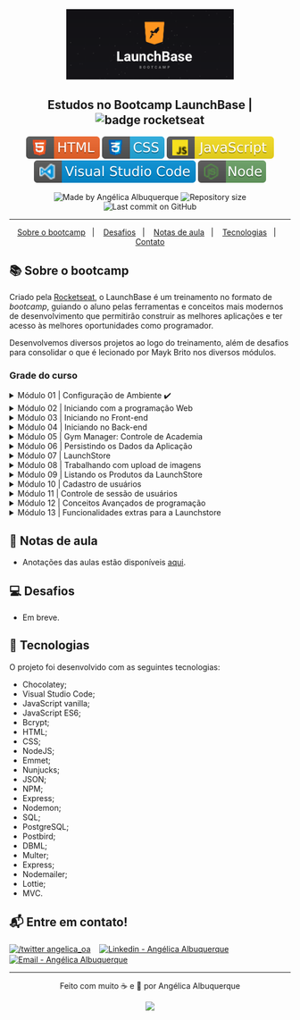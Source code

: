 <div align="center">
    <img src=".github\launchbase.png" width="300px"/>
</div>

<h2 align="center">
   Estudos no Bootcamp LaunchBase | <img alt="badge rocketseat" align="center" src=".github\rocket.svg">
</h2>

<p align="center">
<img alt="badge html" src=".github\badge-html.svg">
<img alt="badge css" src=".github\badge-css.svg">
<img alt="badge javascript" src=".github\badge-javascript.svg">
<img alt="badge vscode" src=".github\badge-visual_studio_code.svg">
<img alt="badge node" src=".github\badge-node.svg">
</p>

<p align="center">
<img alt="Made by Angélica Albuquerque" src="https://img.shields.io/badge/made%20by-Angélica Albuquerque-%20?color=fd951d">
<img alt="Repository size" src="https://img.shields.io/github/repo-size/angelicaalbuquerque/launchbase-estudos_rocketseat?color=fd951d">
<img alt="Last commit on GitHub" src="https://img.shields.io/github/last-commit/angelicaalbuquerque/launchbase-estudos_rocketseat?color=fd951d">
</p>

---

<p align="center">
  <a href="#-Sobre-o-bootcamp">Sobre o bootcamp</a>&nbsp;&nbsp;&nbsp;|&nbsp;&nbsp;&nbsp;
  <a href="#-desafios">Desafios</a>&nbsp;&nbsp;&nbsp;|&nbsp;&nbsp;&nbsp;
  <a href="#-Notas">Notas de aula</a>&nbsp;&nbsp;&nbsp;|&nbsp;&nbsp;&nbsp;
  <a href="#-Tecnologias">Tecnologias</a>&nbsp;&nbsp;&nbsp;|&nbsp;&nbsp;&nbsp;
  <a href="#-Entre-em-contato">Contato</a>
</p>

## 📚 Sobre o bootcamp

<p>
Criado pela <a href="https://rocketseat.com.br/" target="_blank">Rocketseat</a>, o LaunchBase é um treinamento no formato de <em>bootcamp</em>, guiando o aluno pelas ferramentas e conceitos mais modernos de desenvolvimento que permitirão construir as melhores aplicações e ter acesso às melhores oportunidades como programador.

Desenvolvemos diversos projetos ao logo do treinamento, além de desafios para consolidar o que é lecionado por Mayk Brito nos diversos módulos.

### Grade do curso

<details>
  <summary>Módulo 01 | Configuração de Ambiente ✔️</summary>

  <p>Vamos transformar nosso computador em uma máquina de desenvolvimento de aplicativos. Instalaremos as ferramentas necessárias para esse objetivo.</p>
  
  <p>Ferramentas: Visual Studio Code, Google Chrome, NodeJS, Homebrew (Mac), Chocolatey (Windows), Linux, entre outras.</p>
</details>

<details>
  <summary>Módulo 02 | Iniciando com a programação Web</summary>
  <p>Nesse módulo iremos conhecer os primeiros conceitos de programação web, linguagem de programação e JavaScript. Iremos configurar nosso ambiente de desenvolvimento e construir nosso primeiro programa.</p>
  
  <p>Ferramentas: JavaScript, NodeJS, entre outras.</p>

- Iniciando com a programação Web
- Iniciando no JavaScript
- Comentários, Strings e Numbers
- Fazendo cálculos com JavaScript
- Condicionais
- Operadores lógicos e aritméticos
- Desafio 1-1
- Objetos
- Vetores
- Desafio 1-2
- Funções e métodos
- Estrutura de repetição
- Escopos
- Desafio 1-3
- Booleanos
- Organização, padronização e escrita
- Desafio 1-4

</details>

<details>
  <summary>Módulo 03 | Iniciando no Front-end</summary>

  <p>Nesse módulo vamos aprender o que é front-end, HTML, CSS, JavaScript no cliente e criar nosso primeiro projeto: um website para mostrar seu perfil e seus trabalhos como dev.</p>
  
  <p>Ferramentas: HTML, CSS, JavaScript, Emmet, entre outras.</p>
</details>

<details>
  <summary>Módulo 04 | Iniciando no Back-end</summary>

  <p>Agora vamos criar um servidor e levar nosso website para o Back-end para utilizar ferramentas necessárias a fim de ter uma página mais dinâmica.</p>
  
  <p>Ferramentas: Nunjucks, NodeJS, JSON, NPM, Express, Nodemon, entre outras.</p>
</details>

<details>
  <summary>Módulo 05 | Gym Manager: Controle de Academia</summary>

  <p>Nesse módulo vamos iniciar um projeto que irá gerenciar instrutores e membros de uma academia. Aprenderemos conceitos mais aprofundados de: Lógica de programação, Back-end e Front-end. Entre outro assuntos de lógica, nós estudaremos aqui sobre tratamento e formatação de data. Indo para o back-end, conheceremos um pouco mais do Node.js, aprenderemos o que é e como fazer um CRUD, verbos HTTP, rotas da aplicação e muito mais. No Front-end estudaremos o que são formulários, como fazer animações em CSS, o que é a DOM e como manipular ela e outros assuntos pertinentes.</p>

  <p>Ferramentas: NodeJS, Browser-sync, method-override, npm-run-all, entre outras.</p>

</details>

<details>
  <summary>Módulo 06 | Persistindo os Dados da Aplicação</summary>

  <p>Vamos salvar os dados de maneira mais segura? Aprenderemos a persistir os dados do Gym Manager, criando um banco de dados em Postgres. Vamos aprender o que é SQL e como utilizar para fazer as operações básicas de um CRUD. Além disso, teremos mais conceitos de HTML, CSS e JavaScript.</p>

  <p>Ferramentas: PostgreSQL, SQL, Postbird, entre outras</p>

</details>

<details>
  <summary>Módulo 07 | LaunchStore</summary>

  <p>Nesse módulo vamos iniciar uma nova aplicação que será um marketplace, estilo Mercado Livre, OLX, mas com nossas próprias funcionalidades e requisitos. Aplicaremos tudo que aprendemos até aqui e muito mais, como por exemplo, conceitos de modelagem de dados, constraints em SQL, Promises no JavaScript, async/await, formatação de moeda e muito mais.</p>

  <p>Ferramentas: Node.js, SQL, PostgreSQL, Postbird, DBML, HTML, CSS, entre outras.</p>

</details>

<details>
  <summary>Módulo 08 | Trabalhando com upload de imagens</summary>

  <p>Nesse módulo veremos um assunto muito comum e básico que vemos em inúmeros aplicativos que é a rotina de upload de imagens. Aqui iremos aprender como fazer upload no back-end e front-end através do desafio de criar um sistema gerenciador de imagens. Para o aperfeiçoamento na hora de vasculhar erros, utilizaremos o VSCode debug, uma nova maneira de debugar o código. Aprenderemos a usar funções no Nunjucks e além do mais, criaremos procedures e triggers no SQL.</p>

  <p>Ferramentas: Multer, VSCode Debug, SQL, Postbird, PostgreSQL, Nunjucks, entre outras</p>

</details>

<details>
  <summary>Módulo 09 | Listando os Produtos da LaunchStore</summary>

  <p>Vamos criar a listagem de produtos da LaunchStore. Aprenderemos a fazer reuso de código do front-end, criando funções com Nunjucks. Faremos uma estrutura de filtro de pesquisas e categorias para a página de pesquisa do nosso e-commerce.</p>

  <p>Ferramentas: Nunjucks, SQL, Postbird, PostgreSQL, entre outras.</p>

</details>

<details>
  <summary>Módulo 10 | Cadastro de usuários</summary>

  <p>Nesse módulo vamos aprender uma necessidade que é essencial para controle de um sistema que são os usuários desse sistema. Vamos começar essa funcionalidade criando a tabela de usuários do sistema, formulário de cadastro, máscaras de inputs, expressões regulares e validações no front-end e back-end. Aplicaremos uma estratégia de mostrar alertas personalizados no front-end, no caso de erro ou sucesso de alguma ação no nosso sistema. Vamos revisar features do ES6 que aprendemos até aqui e aprender outras.</p>

  <p>Ferramentas: SQL, PostgreSQL, Postbird, ES6, Express, Nunjucks, CSS, HTML, Bcrypt, entre outras.</p>

</details>

<details>
  <summary>Módulo 11 | Controle de sessão de usuários</summary>

  <p>Vamos aprender como controlar a sessão de usuário, criando login e logout, recuperação de senha. Manteremos os dados do usuário logado durante toda a aplicação, mesmo que haja mudança de rota/página. Iremos aprender a criar estratégia de cascade no SQL, envio de emails e outras necessidades para o controle de usuário.</p>

  <p>Ferramentas: Nodemailer, Express Session, Connect Pg Simple, Express, SQL, PosgreSQL, Postbird, entre outras.</p>

</details>

<details>
  <summary>Módulo 12 | Conceitos Avançados de programação</summary>

  <p>Neste módulo aprenderemos a organizar nosso projeto aplicando o padrão MVC. Aprenderemos estratégias avançadas de arquitetura de código. Vamos aprender uma rotina para automatizar a criação de conteúdos para o banco de dados. Vamos fazer animações avançadas com a biblioteca do Lottie e finalizar o pedido de compra de um produto, enviando um email para o vendedor.</p>

  <p>Ferramentas: MVC, Faker, Lottie, Node mailer, Express, entre outras.</p>

</details>

<details>
  <summary>Módulo 13 | Funcionalidades extras para a Launchstore</summary>

  <p>Neste módulo vamos reforçar os conhecimentos aprendidos até aqui e desenvolveremos novas lógicas, telas e rotinas para criarmos um carrinho de compras e um sistema gerenciador de pedidos. Vamos aprender a criar um menu dropdown com HTML e CSS e aprenderemos uma rotina de Soft Delete no SQL e na aplicação.</p>

  <p>Ferramentas: SQL, PostgreSQL, Postbird, Node mailer, HTML, CSS, Express Session, Nunjucks, entre outras.</p>

</details>

## 📝 Notas de aula

- Anotações das aulas estão disponíveis <a href="#">aqui</a>.

## 💻 Desafios

- Em breve.

## 🚀 Tecnologias

O projeto foi desenvolvido com as seguintes tecnologias:

- Chocolatey;
- Visual Studio Code;
- JavaScript vanilla;
- JavaScript ES6;
- Bcrypt;
- HTML;
- CSS;
- NodeJS;
- Emmet;
- Nunjucks;
- JSON;
- NPM;
- Express;
- Nodemon;
- SQL;
- PostgreSQL;
- Postbird;
- DBML;
- Multer;
- Express;
- Nodemailer;
- Lottie;
- MVC.

## 📬 Entre em contato!

<p align="left">
  <a href="https://twitter.com/angelica_oa/" target="blank"><img align="center" src="https://cdn.jsdelivr.net/npm/simple-icons@3.0.1/icons/twitter.svg" alt="/twitter angelica_oa" height="30" width="30" /></a>&nbsp &nbsp
  <a href="https://linkedin.com/in/angelica-albuquerque/" target="blank"><img align="center" src="https://cdn.jsdelivr.net/npm/simple-icons@3.0.1/icons/linkedin.svg" alt="Linkedin - Angélica Albuquerque" height="30" width="30" /></a>&nbsp &nbsp
  <a href="mailto:angelica.o.albuquerque@gmail.com" target="blank"><img align="center" src="https://cdn.jsdelivr.net/npm/simple-icons@3.0.1/icons/gmail.svg" alt="Email - Angélica Albuquerque" height="30" width="30" /></a>
</p>

---

<p align="center">
Feito com muito ☕ e 🖤 por Angélica Albuquerque
</p>

<p align="center">
<img src="https://media.giphy.com/media/hvRJCLFzcasrR4ia7z/giphy.gif" width="25px"> 
</p>
